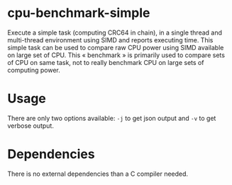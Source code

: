 # cpu-benchmark-simple

Execute a simple task (computing CRC64 in chain), in a single thread and multi-thread environment using SIMD and reports executing time.
This simple task can be used to compare raw CPU power using SIMD available on large set of CPU. This « benchmark » is primarily used to
compare sets of CPU on same task, not to really benchmark CPU on large sets of computing power.

# Usage

There are only two options available: `-j` to get json output and `-v` to get verbose output.

# Dependencies

There is no external dependencies than a C compiler needed.
